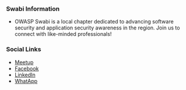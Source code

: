 ### Swabi Information
* OWASP Swabi is a local chapter dedicated to advancing software security and application security
awareness in the region. Join us to connect with like-minded professionals!
### Social Links
* [Meetup](#)
* [Facebook](https://www.facebook.com/owaspswabi/)
* [LinkedIn](https://www.linkedin.com/company/owaspswabi/)
* [WhatApp](https://chat.whatsapp.com/DfxTRwG2cfO0QkzKo1eT18)


